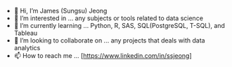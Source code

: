 - 👋 Hi, I’m James (Sungsu) Jeong
- 👀 I’m interested in ... any subjects or tools related to data science
- 🌱 I’m currently learning ... Python, R, SAS, SQL(PostgreSQL, T-SQL), and Tableau
- 💞️ I’m looking to collaborate on ... any projects that deals with data analytics
- 📫 How to reach me ... [https://www.linkedin.com/in/ssjeong]

<!---
sungsujeong/sungsujeong is a ✨ special ✨ repository because its `README.md` (this file) appears on your GitHub profile.
You can click the Preview link to take a look at your changes.
--->
